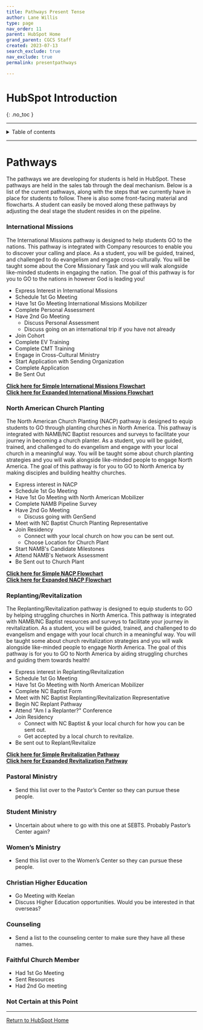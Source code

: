 ```yaml
---
title: Pathways Present Tense
author: Lane Willis
type: page
nav_order: 11
parent: HubSpot Home
grand_parent: CGCS Staff
created: 2023-07-13
search_exclude: true
nav_exclude: true
permalink: presentpathways

---
```


# HubSpot Introduction
{: .no_toc }

---

<details closed markdown="block">
  <summary>
    Table of contents
  </summary>
  {: .text-delta }
1. TOC
{:toc}
</details>

---

# Pathways

The pathways we are developing for students is held in HubSpot. These pathways are held in the sales tab through the deal mechanism. Below is a list of the current pathways, along with the steps that we currently have in place for students to follow. There is also some front-facing material and flowcharts. A student can easily be moved along these pathways by adjusting the deal stage the student resides in on the pipeline.

### International Missions
The International Missions pathway is designed to help students GO to the nations. This pathway is integrated with Company resources to enable you to discover your calling and place. As a student, you will be guided, trained, and challenged to do evangelism and engage cross-culturally. You will be taught some about the Core Missionary Task and you will walk alongside like-minded students in engaging the nation. The goal of this pathway is for you to GO to the nations in however God is leading you!

* Express Interest in International Missions
* Schedule 1st Go Meeting
* Have 1st Go Meeting International Missions Mobilizer
* Complete Personal Assessment
* Have 2nd Go Meeting
     * Discuss Personal Assessment
     * Discuss going on an international trip if you have not already
* Join Cohort
* Complete EV Training
* Complete CMT Training
* Engage in Cross-Cultural Ministry
* Start Application with Sending Organization
* Complete Application
* Be Sent Out

**[Click here for Simple International Missions Flowchart](/files/pathway-flowcharts/International%20Missions%20Simple.png)**  
**[Click here for Expanded International Missions Flowchart](/files/pathway-flowcharts/International%20Missions%20Expanded.png)**

### North American Church Planting
The North American Church Planting (NACP) pathway is designed to equip students to GO through planting churches in North America. This pathway is integrated with NAMB/NC Baptist resources and surveys to facilitate your journey in becoming a church planter. As a student, you will be guided, trained, and challenged to do evangelism and engage with your local church in a meaningful way. You will be taught some about church planting strategies and you will walk alongside like-minded people to engage North America. The goal of this pathway is for you to GO to North America by making disciples and building healthy churches.

* Express interest in NACP
* Schedule 1st Go Meeting
* Have 1st Go Meeting with North American Mobilizer
* Complete NAMB Pipeline Survey
* Have 2nd Go Meeting
     * Discuss going with GenSend
* Meet with NC Baptist Church Planting Representative
* Join Residency
     * Connect with your local church on how you can be sent out.
     * Choose Location for Church Plant
* Start NAMB's Candidate Milestones
* Attend NAMB's Network Assessment
* Be Sent out to Church Plant

**[Click here for Simple NACP Flowchart](/files/pathway-flowcharts/NACP%20Simple.png)**  
**[Click here for Expanded NACP Flowchart](/files/pathway-flowcharts/NACP%20Expanded.png)**

### Replanting/Revitalization
The Replanting/Revitalization pathway is designed to equip students to GO by helping struggling churches in North America. This pathway is integrated with NAMB/NC Baptist resources and surveys to facilitate your journey in revitalization. As a student, you will be guided, trained, and challenged to do evangelism and engage with your local church in a meaningful way. You will be taught some about church revitalization strategies and you will walk alongside like-minded people to engage North America. The goal of this pathway is for you to GO to North America by aiding struggling churches and guiding them towards health!

* Express interest in Replanting/Revitalization
* Schedule 1st Go Meeting
* Have 1st Go Meeting with North American Mobilizer
* Complete NC Baptist Form
* Meet with NC Baptist Replanting/Revitalization Representative
* Begin NC Replant Pathway
* Attend "Am I a Replanter?" Conference
* Join Residency
     * Connect with NC Baptist & your local church for how you can be sent out.
     * Get accepted by a local church to revitalize.
* Be sent out to Replant/Revitalize

**[Click here for Simple Revitalization Pathway](/files/pathway-flowcharts/Revitalization%20Simple.png)**  
**[Click here for Expanded Revitalization Pathway](/files/pathway-flowcharts/Revitalization%20Expanded.png)**

### Pastoral Ministry
* Send this list over to the Pastor’s Center so they can pursue these people.

### Student Ministry
* Uncertain about where to go with this one at SEBTS. Probably Pastor’s Center again?

### Women’s Ministry
* Send this list over to the Women’s Center so they can pursue these people.

### Christian Higher Education
* Go Meeting with Keelan
* Discuss Higher Education opportunities. Would you be interested in that overseas?

### Counseling
* Send a list to the counseling center to make sure they have all these names.

### Faithful Church Member
* Had 1st Go Meeting
* Sent Resources
* Had 2nd Go meeting

### Not Certain at this Point

---

[Return to HubSpot Home](/cgcs-staff-information/hubspot/hubspot.html)